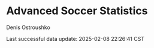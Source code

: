 # Advanced Soccer Statistics
Denis Ostroushko

<!-- gfm -->

Last successful data update: 2025-02-08 22:26:41 CST
